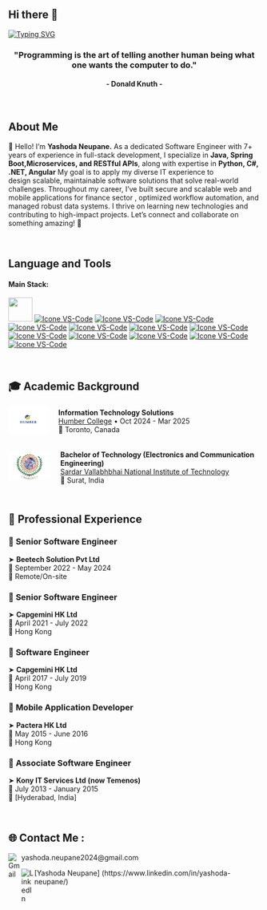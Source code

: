 ## Hi there 👋
[![Typing SVG](https://readme-typing-svg.herokuapp.com?color=00008B&size=39&center=true&vCenter=true&width=1000&lines=Welcome+to+my+GitHub+profile!;My+name+is+Yashoda+Neupane;I'm+Full+Stack+Developer)](https://git.io/typing-svg)

<h3 align="center">"Programming is the art of telling another human being what one wants the computer to do."</h3>
<h4 align="center">- Donald Knuth -</h4>

<br>

##  About Me
👋 Hello! I’m <b>Yashoda Neupane.</b>
As a dedicated Software Engineer with 7+ years of experience in full-stack development, I specialize in <b>Java, Spring Boot,Microservices, and RESTful APIs</b>, along with expertise in <b>Python, C#, .NET, Angular</b>  My goal is to apply my diverse IT experience to design scalable, maintainable software solutions that solve real-world challenges.
Throughout my career, I’ve built secure and scalable web and mobile applications for finance sector , optimized workflow automation, and managed robust data systems. I thrive on learning new technologies and contributing to high-impact projects.
Let’s connect and collaborate on something amazing! 🚀

<br>

## Language and Tools

#### Main Stack:



  [<img height="48px" width="48px" src="https://skillicons.dev/icons?i=java"/>](https://java.com/)
  [<img height="48px" width="48px" alt="Icone VS-Code" src="https://skillicons.dev/icons?i=spring"/>](https://spring.io/projects/spring-boot/)
  [<img height="48px" width="48px" alt="Icone VS-Code" src="https://skillicons.dev/icons?i=py"/>](https://www.python.org/)
  [<img height="48px" width="48px" alt="Icone VS-Code" src="https://skillicons.dev/icons?i=dotnet"/>](https://dotnet.microsoft.com/en-us/)
  [<img height="48px" width="48px" alt="Icone VS-Code" src="https://skillicons.dev/icons?i=angular"/>](https://angular.dev/)
  [<img height="48px" width="48px" alt="Icone VS-Code" src="https://skillicons.dev/icons?i=aws"/>](https://aws.amazon.com/)
   [<img height="48px" width="48px" alt="Icone VS-Code" src="https://skillicons.dev/icons?i=azure"/>](https://azure.microsoft.com/en-ca)
  [<img height="48px" width="48px" alt="Icone VS-Code" src="https://skillicons.dev/icons?i=docker"/>](https://www.docker.com/)
  [<img height="48px" width="48px" alt="Icone VS-Code" src="https://skillicons.dev/icons?i=html"/>](https://developer.mozilla.org/en-US/docs/Web/HTML)
  [<img height="48px" width="48px" alt="Icone VS-Code" src="https://skillicons.dev/icons?i=css"/>](https://developer.mozilla.org/en-US/docs/Web/CSS)
  [<img height="48px" width="48px" alt="Icone VS-Code" src="https://skillicons.dev/icons?i=ts"/>](https://www.typescriptlang.org/)
   [<img height="48px" width="48px" alt="Icone VS-Code" src="https://skillicons.dev/icons?i=supabase"/>](https://postgresql.org/)
   [<img height="48px" width="48px" alt="Icone VS-Code" src="https://skillicons.dev/icons?i=mysql"/>](https://www.mysql.com/)

<br>

## 🎓 Academic Background

<div style="display: flex; align-items: center; margin-bottom: 10px;">
  <a href="https://humber.ca/">
    <img src="assets/humber_logo.png" alt="Humber College" height="70px" width="90px" style="margin-right: 20px; object-fit: contain; background: white; padding: 5px; border-radius: 4px; max-width: 70px; max-height: 50px;">
  </a>
  <div>
    <strong>Information Technology Solutions</strong><br>
    <a href="https://humber.ca/">Humber College</a> • Oct 2024 - Mar 2025<br>
    📍 Toronto, Canada
  </div>
</div> 
<br>

<div style="display: flex; align-items: center; margin-bottom: 10px;">
  <a href="https://www.svnit.ac.in/">
    <img src="assets/NIT_Surat.png" alt="SVNIT" height="70px" width="90px" style="margin-right: 20px; object-fit: contain; padding: 2px; background: white; max-width: 80px; max-height: 50px;">
  </a>
  <div>
    <strong>Bachelor of Technology (Electronics and Communication Engineering)</strong><br>
    <a href="https://www.svnit.ac.in/">Sardar Vallabhbhai National Institute of Technology </a> <br>
    📍 Surat, India
  </div>
</div>
<br>

## 💼 Professional Experience

### 🔹 **Senior Software Engineer**  
  ➤ **Beetech Solution Pvt Ltd**  
  📅 September 2022 - May 2024  
  📍 Remote/On-site  


### 🔹 **Senior Software Engineer**  
  ➤ **Capgemini HK Ltd**  
  📅 April 2021 - July 2022  
  📍 Hong Kong  


### 🔹 **Software Engineer**  
  ➤ **Capgemini HK Ltd**  
  📅 April 2017 - July 2019  
  📍 Hong Kong  


### 📱 **Mobile Application Developer**  
  ➤ **Pactera HK Ltd**  
  📅 May 2015 - June 2016  
  📍 Hong Kong  


### 🔸 **Associate Software Engineer**  
  ➤ **Kony IT Services Ltd (now Temenos)**  
  📅 July 2013 - January 2015  
  📍 [Hyderabad, India]  

<br>

## 🌐 Contact Me : 

<p>
  <a href="mailto:your.email@gmail.com">
    <img align="left" alt="Gmail" width="26px" src="https://upload.wikimedia.org/wikipedia/commons/7/7e/Gmail_icon_%282020%29.svg" />
  </a>
 yashoda.neupane2024@gmail.com
</p>

<p>
  <a href="https://linkedin.com/in/your-profile">
    <img align="left" alt="LinkedIn" width="26px" src="https://cdn-icons-png.flaticon.com/512/174/174857.png" />
  </a>
  [Yashoda Neupane] (https://www.linkedin.com/in/yashoda-neupane/)
</p>




